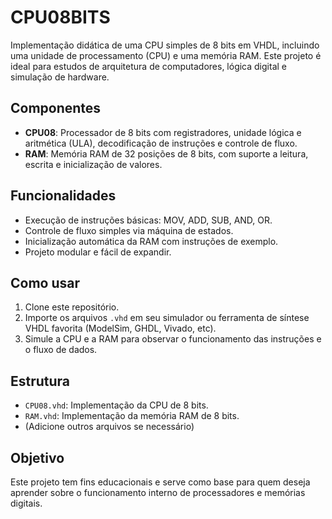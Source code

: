 # CPU08BITS

Implementação didática de uma CPU simples de 8 bits em VHDL, incluindo uma unidade de processamento (CPU) e uma memória RAM. Este projeto é ideal para estudos de arquitetura de computadores, lógica digital e simulação de hardware.

## Componentes

- **CPU08**: Processador de 8 bits com registradores, unidade lógica e aritmética (ULA), decodificação de instruções e controle de fluxo.
- **RAM**: Memória RAM de 32 posições de 8 bits, com suporte a leitura, escrita e inicialização de valores.

## Funcionalidades

- Execução de instruções básicas: MOV, ADD, SUB, AND, OR.
- Controle de fluxo simples via máquina de estados.
- Inicialização automática da RAM com instruções de exemplo.
- Projeto modular e fácil de expandir.

## Como usar

1. Clone este repositório.
2. Importe os arquivos `.vhd` em seu simulador ou ferramenta de síntese VHDL favorita (ModelSim, GHDL, Vivado, etc).
3. Simule a CPU e a RAM para observar o funcionamento das instruções e o fluxo de dados.

## Estrutura

- `CPU08.vhd`: Implementação da CPU de 8 bits.
- `RAM.vhd`: Implementação da memória RAM de 8 bits.
- (Adicione outros arquivos se necessário)

## Objetivo

Este projeto tem fins educacionais e serve como base para quem deseja aprender sobre o funcionamento interno de processadores e memórias digitais.
